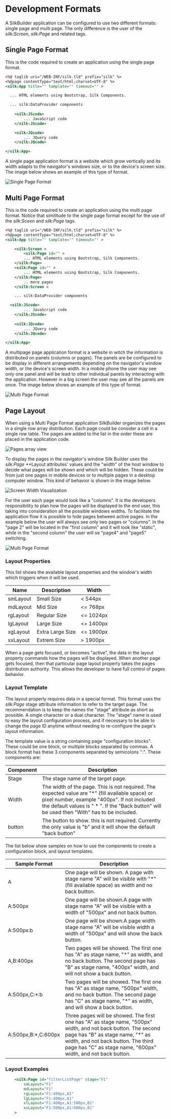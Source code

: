 # Development Formats

A SilkBuilder application can be configured to use two different formats: single page and multi page. The only difference is the user of the *silk:Screen*, *silk:Page* and related tags.

## Single Page Format

This is the code required to create an application using the single page format.

```xml
<%@ taglib uri="/WEB-INF/silk.tld" prefix="silk" %>
<%@page contentType="text/html;charset=UTF-8" %>
<silk:App title="" tamplate="" timeout="" >

  ... HTML elements using Bootstrap, Silk Components.

  ... silk:DataProvider components
  
	<silk:JScode>
		... JavaScript code
	</silk:JScode>

	<silk:JQcode>
		... JQuery code
	</silk:JQcode>

</silk:App>
```

A single page application format is a website which grow vertically and its width adapts to the navigator's windows size, or to the device's screen size. The image below shows an example of this type of format.

![Single Page Format](../.gitbook/assets/single_page_format.jpg)

## Multi Page Format

This is the code required to create an application using the multi page format. Notice that similitude to the single page format except for the use of the *silk:Sceen* and *silk:Page* tags.

```xml
<%@ taglib uri="/WEB-INF/silk.tld" prefix="silk" %>
<%@page contentType="text/html;charset=UTF-8" %>
<silk:App title="" tamplate="" timeout="" >

	<silk:Screen >
		<silk:Page id="" >
    	... HTML elements using Bootstrap, Silk Components. 
    </silk:Page>
    <silk:Page id="" >
    	... HTML elements using Bootstrap, Silk Components.
    </silk:Page>
		.. more pages
	</silk:Screen >

	... silk:DataProvider components

  <silk:JScode>
		... JavaScript code
	</silk:JScode>
  
	<silk:JQcode>
		... JQuery code
	</silk:JQcode>

</silk:App>
```

A multipage page application format is a website in witch the information is distributed on panels (columns or pages). The panels are be configured to be display in different arrangements depending on the navigator's window width, or the device's screen width. In a mobile phone the user may see only one panel and will be lead to other individual panels by interacting with the application. However in a big screen the user may see all the panels are once. The image below shows an example of this type of format.

![Multi Page Format](../.gitbook/assets/multi_page_format.jpg)

## Page Layout

When using a Multi Page Format application SilkBuilder organizes the pages in a single row array distribution. Each page could be consider a cell in a single row table. The pages are added to the list in the order these are placed in the application code.

![Pages array view](../.gitbook/assets/pages_array.jpg)

To display the pages in the navigator's window Silk Builder uses the *silk:Page* **Layout attributes' values and the "width" of the host window to decide what pages will be shown and which will be hidden. These could be from just one pages in mobile devices or to multiple pages in a desktop computer window. This kind of behavior is shown in the image below.

![Screen Width Visualization](../.gitbook/assets/pages_screen_width.jpg)

For the user each page would look like a "columns". It is the developers responsibility to plan how the pages will be displayed to the end user, this taking into consideration all the possible windows widths. To facilitate the application flow it is possible to hide pages between active pages. In the example below the user will always see only two pages or "columns". In the "page 2" will be located in the "first column" and it will look like "static", while in the "second column" the user will se "page4" and "page5" switching.

![Multi Page Format](../.gitbook/assets/pages_hidden_pages.jpg)

### Layout Properties

This list shows the available layout properties and the window's width which triggers when it will be used.

| Name     | Description      | Width     |
| -------- | ---------------- | --------- |
| smLayout | Small Size       | < 544px   |
| mdLayout | Mid Size         | <= 768px  |
| rgLayout | Regular Size     | <= 1024px |
| lgLayout | Large Size       | <= 1400px |
| xgLayout | Extra Large Size | <= 1900px |
| xxLayout | Extrem Size      | > 1900px  |

When a page gets focused, or becomes "active", the data in the layout property commands how the pages will be displayed. When another page gets focused, then that particular page layout property takes the pages distribution authority. This allows the developer to have full control of pages behavior.

### Layout Template

The layout properly requires data in a special format. This format uses the *silk:Page* stage attribute information to refer to the target page. The recommendation is to keep the names the "stage" attribute as short as possible. A single character or a dual character. The "stage" name is used to easy the layout configuration process, and if necessary to be able to change the page ID anytime without needing to re-configure the page's layout information.

The template value is a string containing page "configuration blocks". These could be one block, or multiple blocks separated by commas. A block format has these 3 components separated by semicolons ":". These components are: 

| Component | Description                                                  |
| --------- | ------------------------------------------------------------ |
| Stage     | The stage name of the target page.                           |
| Width     | The width of the page.  This is not required. The expected value are "*" (fill available space) or pixel number, example "400px". If not included the default values is " * ". If the "Back button" will be used then "With" has to be included. |
| button    | The button to show. this is not required. Currently the only value is "b" and it will show the default "back button" |

The list below show samples on how to use the components  to create a configuration block, and layout templates.

| Sample Format       | Description                                                  |
| ------------------- | ------------------------------------------------------------ |
| A                   | One page will be shown. A page with stage name "A" will be visible with "*" (fill available space) as width and no back button. |
| A:500px             | One page will be shown.A page with stage name "A" will be visible with a width of "500px" and not back button. |
| A:500px:b           | One page will be shown.A page width stage name "A" will be visible width a width of "500px" and will show the back button. |
| A,B:400px           | Two pages will be showed. The first one has "A" as stage name, "*" as width, and no back button. The second page has "B" as stage name, "400px" width, and will not show a back button. |
| A:500px,C:*:b       | Two pages will be showed. The first one has "A" as stage name, "500px" width, and no back button. The second page has "C" as stage name, "*" as width, and will show a back button. |
| A:500px,B:*,C:600px | Three pages will be showed. The first one has "A" as stage name, "500px" width, and not back button. The second  page has "B" as stage name, "*" as width, and not back button. The third page has "C" as stage name, "600px" width, and not back button. |

### Layout Examples

```xml
	<silk:Page id="filterListPage" stage="F1"
		smLayout="F1"
		mdLayout="F1"
		rgLayout="F1:400px,A1"
		lgLayout="F1:400px,A1"
		xlLayout="F1:400px,A1:500px,B1"
		xxLayout="F1:500px,A1:600px,B1"
	>
```

